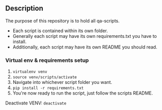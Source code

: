 ## Description
The purpose of this repository is to hold all qa-scripts.
- Each script is contained within its own folder.
- Generally each script may have its own requirements.txt you have to install.
- Additionally, each script may have its own README you should read.

### Virtual env & requirements setup
1. ```virtualenv venv```
2. ```source venv/scripts/activate```
3. Navigate into whichever script folder you want.
4. ```pip install -r requirements.txt```
5. You're now ready to run the script, just follow the scripts README.

Deactivate VENV: ```deactivate```
